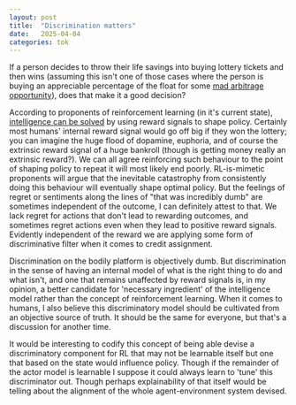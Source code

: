 ```yaml
---
layout: post
title:  "Discrimination matters"
date:   2025-04-04 
categories: tok
---
```


If a person decides to throw their life savings into buying lottery tickets and then wins (assuming this isn't one of those cases where the person is buying an appreciable percentage of the float for some [mad arbitrage opportunity](https://newsfeed.time.com/2012/08/07/how-mit-students-scammed-the-massachusetts-lottery-for-8-million/#:~:text=Several%20years%20ago%2C%20while%20doing,smaller%20prizes%20if%20there%20was)), does that make it a good decision? 

According to proponents of reinforcement learning (in it's current state), [intelligence can be solved](https://lifeinthesingularity.com/p/could-reinforcement-learning-lead) by using reward signals to shape policy. Certainly most humans' internal reward signal would go off big if they won the lottery; you can imagine the huge flood of dopamine, euphoria, and of course the extrinsic reward signal of a huge bankroll (though is getting money really an extrinsic reward?). We can all agree reinforcing such behaviour to the point of shaping policy to repeat it will most likely end poorly. RL-is-mimetic proponents will argue that the inevitable catastrophy from consistently doing this behaviour will eventually shape optimal policy. But the feelings of regret or sentiments along the lines of "that was incredibly dumb" are sometimes independent of the outcome, I can definitely attest to that. We lack regret for actions that don't lead to rewarding outcomes, and sometimes regret actions even when they lead to positive reward signals. Evidently independent of the reward we are applying some form of discriminative filter when it comes to credit assignment. 

Discrimination on the bodily platform is objectively dumb. But discrimination in the sense of having an internal model of what is the right thing to do and what isn't, and one that remains unaffected by reward signals is, in my opinion, a better candidate for 'necessary ingredient' of the  intelligence model rather than the concept of reinforcement learning. When it comes to humans, I also believe this discriminatory model should be cultivated from an objective source of truth. It should be the same for everyone, but that's a discussion for another time. 

It would be interesting to codify this concept of being able devise a discriminatory component for RL that may not be learnable itself but one that based on the state would influence policy. Though if the remainder of the actor model is learnable I suppose it could always learn to 'tune' this discriminator out. Though perhaps explainability of that itself would be telling about the alignment of the whole agent-environment system devised.  




